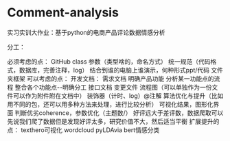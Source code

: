# Comment-analysis
实习实训大作业：基于python的电商产品评论数据情感分析

分工：

必须考虑的点：
GitHub
class
参数（类型啥的，命名方式）
统一规范（代码格式，数据库，完善注释，log）
结合到谁的电脑上谁演示，何种形式ppt/代码
文件夹框架
可以考虑的点：
开发文档：
需求文档
明确产品功能
分析某一功能点的流程
整合各个功能点--明确分工
接口文档
变更文件
流程图（可以单独作为一份文件可以作为附件附在文档中）
装饰器（计时、log）@注解
算法优化与提升（比如用不同的包，还可以用多种方法来处理，进行比较分析）
可视化结果，图形化界面
判断优劣coherence，参数优化（主题数/）
好评远大于差评数，数据爬取可以先说我们爬了数据但是发现好评太多，研究价值不大，然后适当平衡
扩展提升的点：
texthero可视化
wordcloud
pyLDAvia
bert情感分类

